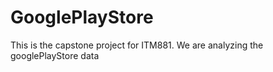 # GooglePlayStore
This is the capstone project for ITM881. We are analyzing the googlePlayStore data

